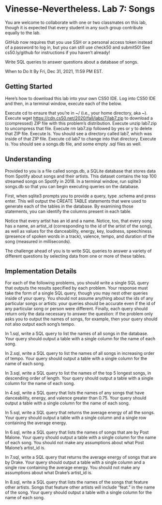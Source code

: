 # Vinesse-Nevertheless. Lab 7: Songs
You are welcome to collaborate with one or two classmates on this lab, though it is expected that every student in any such group contribute equally to the lab.

GitHub now requires that you use SSH or a personal access token instead of a password to log in, but you can still use check50 and submit50! See cs50.ly/github for instructions if you haven’t already!

Write SQL queries to answer questions about a database of songs.

When to Do It
By Fri, Dec 31, 2021, 11:59 PM EST.

## Getting Started
Here’s how to download this lab into your own CS50 IDE. Log into CS50 IDE and then, in a terminal window, execute each of the below.

Execute cd to ensure that you’re in ~/ (i.e., your home directory, aka ~).
Execute wget https://cdn.cs50.net/2020/fall/labs/7/lab7.zip to download a (compressed) ZIP file with this problem’s distribution.
Execute unzip lab7.zip to uncompress that file.
Execute rm lab7.zip followed by yes or y to delete that ZIP file.
Execute ls. You should see a directory called lab7, which was inside of that ZIP file.
Execute cd lab7 to change into that directory.
Execute ls. You should see a songs.db file, and some empty .sql files as well.

## Understanding
Provided to you is a file called songs.db, a SQLite database that stores data from Spotify about songs and their artists. This dataset contains the top 100 streamed songs on Spotify in 2018. In a terminal window, run sqlite3 songs.db so that you can begin executing queries on the database.

First, when sqlite3 prompts you to provide a query, type .schema and press enter. This will output the CREATE TABLE statements that were used to generate each of the tables in the database. By examining those statements, you can identify the columns present in each table.

Notice that every artist has an id and a name. Notice, too, that every song has a name, an artist_id (corresponding to the id of the artist of the song), as well as values for the danceability, energy, key, loudness, speechiness (presence of spoken words in a track), valence, tempo, and duration of the song (measured in milliseconds).

The challenge ahead of you is to write SQL queries to answer a variety of different questions by selecting data from one or more of these tables.

## Implementation Details
For each of the following problems, you should write a single SQL query that outputs the results specified by each problem. Your response must take the form of a single SQL query, though you may nest other queries inside of your query. You should not assume anything about the ids of any particular songs or artists: your queries should be accurate even if the id of any particular song or person were different. Finally, each query should return only the data necessary to answer the question: if the problem only asks you to output the names of songs, for example, then your query should not also output each song’s tempo.

In 1.sql, write a SQL query to list the names of all songs in the database.
Your query should output a table with a single column for the name of each song.

In 2.sql, write a SQL query to list the names of all songs in increasing order of tempo.
Your query should output a table with a single column for the name of each song.

In 3.sql, write a SQL query to list the names of the top 5 longest songs, in descending order of length.
Your query should output a table with a single column for the name of each song.

In 4.sql, write a SQL query that lists the names of any songs that have danceability, energy, and valence greater than 0.75.
Your query should output a table with a single column for the name of each song.

In 5.sql, write a SQL query that returns the average energy of all the songs.
Your query should output a table with a single column and a single row containing the average energy.

In 6.sql, write a SQL query that lists the names of songs that are by Post Malone.
Your query should output a table with a single column for the name of each song.
You should not make any assumptions about what Post Malone’s artist_id is.

In 7.sql, write a SQL query that returns the average energy of songs that are by Drake.
Your query should output a table with a single column and a single row containing the average energy.
You should not make any assumptions about what Drake’s artist_id is.

In 8.sql, write a SQL query that lists the names of the songs that feature other artists.
Songs that feature other artists will include “feat.” in the name of the song.
Your query should output a table with a single column for the name of each song.
